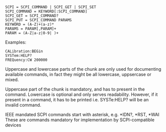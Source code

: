 

    SCPI = SCPI_COMMAND | SCPI_GET | SCPI_SET
    SCPI_COMMAND = KEYWORD[:SCPI_COMMAND]
    SCPI_GET = SCPI_COMMAND?
    SCPI_PUT = SCPI_COMMAND PARAMS
    KEYWORD = (A-Z)+(a-z)*
    PARAMS = PARAM[,PARAM]+
    PARAM = (A-Z|a-z|0-9| )+

Examples:

    CALibration:BEGin
    SYSTem:HELP?
    FREQuency:CW 200000

Uppercase and lowercase parts of the chunk are only used for documenting
available commands, in fact they might be all lowercase, uppsercase or mixed.

Uppercase part of the chunk is mandatory, and has to present in the command.
Lowercase is optional and only serves readability. However, if it present in
a command, it has to be printed i.e. SYSTe:HELP? will be an invalid command.

IEEE mandated SCPI commands start with asterisk, e.g. *IDN?, *RST, *WAI
These are commands mandatory for implementation by SCPI-compatible devices
